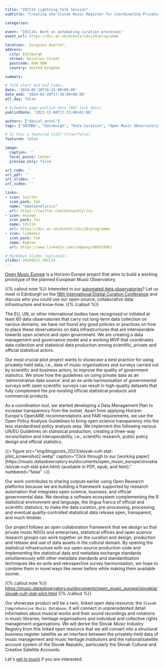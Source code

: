 ```yaml
---
title: "IDCC24 Lightning Talk Session"
subtitle: "Creating the Slovak Music Register for Coordinating Private and Public Data Infrastructure"

categories:

event: "IDCC24: Work on automating curation processes" 
event_url: https://dcc.ac.uk/events/idcc24/programme

location:  Surgeons Quarter, 
address:
  city: Edinburgh
  street: Nicolson Street
  postcode: EH8 9DW
  country: United Kingdom

summary: 

# Talk start and end times.
date: '2024-02-20T16:15:00+00:00'
date_end: '2024-02-20T17:30:00+00:00'
all_day: false

# Schedule page publish date (NOT talk date).
publishDate: '2023-12-08T17:33:00+01:00'

authors: ["daniel_antal"]
tags: ["SKCMDb", "Edinburgh", "Data Curation", "Open Music Observatory"]

# Is this a featured talk? (true/false)
featured: false

image:
  caption: ''
  focal_point: Center
  preview_only: false

url_code: ''
url_pdf: ''
url_slides: ''
url_video: ''

links:
- icon: twitter
  icon_pack: fab
  name: "@dataandlyrics"
  url: https://twitter.com/dataandlyrics
- icon: museum
  icon_pack: fas
  name: IDCC24
  url: https://dcc.ac.uk/events/idcc24/programme
- icon: linkedin
  icon_pack: fab
  name: Reprex
  url: https://www.linkedin.com/company/68855596/

# Markdown Slides (optional).
slides: 20240221_IDCC24
---
```


[Open Music Europe](https://openmuse.eu/) is a Horizon Europe project that aims to build a working prototype of the planned European Music Observatory.

{{% callout note %}}
Interested in our [automated data observatories](https://reprex.nl/documents/observatory-replication.pdf)?  Let us meet in Edinburgh on the [18th International Digital Curation Conference](https://dcc.ac.uk/events/idcc24/programme) and discuss who you could use our open-source, collaborative data infrastructure and know-how.
{{% /callout %}}


The EU, UN, or other international bodies have recognised or initiated at least 60 data observatories that carry out long-term data collection on various domains; we have not found any good policies or practices on how to place these observatories on data infrastructures that are interoperable towards open science and open government. We are creating a data management and governance model and a working MVP that coordinates data collection and statistical data production among scientific, private and official statistical actors.

Our most crucial pilot project wants to showcase a best practice for using privately-held data, i.e., data of music organisations and surveys carried out by scientific and business actors, to improve the quality of government statistics. We show how the guidelines on using private data as an 'administrative data source' and an ex-ante harmonisation of governmental surveys with open scientific surveys can result in high-quality datasets that fully complement the pre-existing official statistical products and commercial products.

As a coordination tool, we started developing a Data Management Plan to increase transparency from the outset. Apart from applying Horizon Europe's OpenAIRE recommendations and FAIR requirements, we use the Open Policy Analysis Guidelines to bring open science transparency into the less standardised policy analysis area. We implement this following various UN/EU Guidelines on statistical production, creating a three-way reconciliation and interoperability, i.e., scientific research, public policy design and official statistics.

<td style="text-align: center;">{{< figure src="img/blogposts_2023/slovak-cult-stat-pilot_screenshot2.webp" caption="Click through to our [working paper](https://music.dataobservatory.eu/documents/open_music_europe/slovakia/slovak-cult-stat-pilot.html) (available in PDF, epub, and html)." numbered="false" >}}</td>


Our work contributes to sharing outputs earlier using Open Research platforms because we are building a framework supported by research automation that integrates open science, business, and official governmental data. We develop a software ecosystem complementing the R statistical environment and language, the lingua franca of official and scientific statistics, to make the data curation, pre-processing, processing, and eventual quality-controlled statistical data release open, transparent, and much timelier.

Our project follows an open collaboration framework that we design so that private music NGOs and enterprises, statistical offices and open science research groups can work together on the curation and design, production and release and use of data assets in the cultural domain. By opening the statistical infrastructure with our open-source production code and implementing the statistical data and metadata exchange standards simultaneously with other metadata standards and standardisation techniques like ex-ante and retrospective survey harmonisation, we hope to combine them in novel ways like never before while making them available sooner. 

{{% callout note %}}
https://music.dataobservatory.eu/documents/open_music_europe/slovakia/slovak-cult-stat-pilot.html
{{% /callout %}}

Our showcase product will be a twin, linked open data resource: the `Slovak Comprehensive Music Database`. It will connect in unprecedented detail information about musical works and their sound recordings and notations in music libraries, heritage organisations and individual and collective rights management organisations. We will derive the Slovak Music Industry Registry from this linked open resource that we will convert into a structural business register satellite as an interface between the privately-held data of music management and music heritage institutions and the national/satellite account system of the Slovak Republic, particularly the Slovak Cultural and Creative Satellite Accounts.

Let's [get in touch](https://reprex.nl/contact/) if you are interested.




